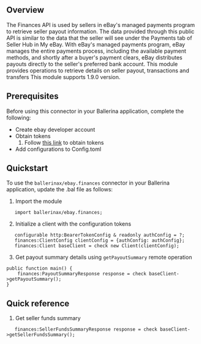 
## Overview
The Finances API is used by sellers in eBay's managed payments program to retrieve seller payout information. 
The data provided through this public API is similar to the data that the seller will see under the Payments tab of 
Seller Hub in My eBay. With eBay's managed payments program, eBay manages the entire payments process, including the 
available payment methods, and shortly after a buyer's payment clears, eBay distributes payouts directly to the 
seller's preferred bank account.
This module provides operations to retrieve details on seller payout, transactions and transfers
This module supports 1.9.0 version.
 
## Prerequisites
 
Before using this connector in your Ballerina application, complete the following:
 
* Create ebay developer account
* Obtain tokens
    1. Follow [this link](https://developer.ebay.com/api-docs/static/oauth-tokens.html) to obtain tokens
* Add configurations to Config.toml 
 
## Quickstart
 
To use the `ballerinax/ebay.finances` connector in your Ballerina application, update the .bal file as follows:
1. Import the module
```ballerina
   import ballerinax/ebay.finances;
```
2. Initialize a client with the configuration tokens
```ballerina
   configurable http:BearerTokenConfig & readonly authConfig = ?;
   finances:ClientConfig clientConfig = {authConfig: authConfig};
   finances:Client baseClient = check new Client(clientConfig);
```

3. Get payout summary details using `getPayoutSummary` remote operation
```ballerina
public function main() {
    finances:PayoutSummaryResponse response = check baseClient->getPayoutSummary();
}
```

## Quick reference 

1. Get seller funds summary
```ballerina
   finances:SellerFundsSummaryResponse response = check baseClient->getSellerFundsSummary();
```


